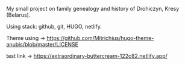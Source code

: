 My small project on family genealogy and history of Drohiczyn, Kresy (Belarus).


Using stack: github, git, HUGO, netlify. 


Theme using -> https://github.com/Mitrichius/hugo-theme-anubis/blob/master/LICENSE

test link -> https://extraordinary-buttercream-122c82.netlify.app/
